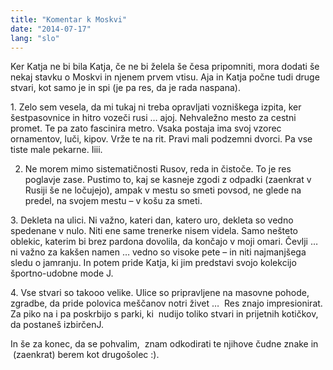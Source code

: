 ```yaml
---
title: "Komentar k Moskvi"
date: "2014-07-17"
lang: "slo"
---
```


Ker Katja ne bi bila Katja, če ne bi želela še česa pripomniti, mora dodati še nekaj stavku o Moskvi in njenem prvem vtisu. Aja in Katja počne tudi druge stvari, kot samo je in spi (je pa res, da je rada naspana).

1\. Zelo sem vesela, da mi tukaj ni treba opravljati vozniškega izpita, ker šestpasovnice in hitro vozeči rusi … ajoj. Nehvaležno mesto za cestni promet. Te pa zato fascinira metro. Vsaka postaja ima svoj vzorec ornamentov, luči, kipov. Vrže te na rit. Pravi mali podzemni dvorci. Pa vse tiste male pekarne. Iiii.

2. Ne morem mimo sistematičnosti Rusov, reda in čistoče. To je res poglavje zase. Pustimo to, kaj se kasneje zgodi z odpadki (zaenkrat v Rusiji še ne ločujejo), ampak v mestu so smeti povsod, ne glede na predel, na svojem mestu – v košu za smeti.

3\. Dekleta na ulici. Ni važno, kateri dan, katero uro, dekleta so vedno spedenane v nulo. Niti ene same trenerke nisem videla. Samo nešteto oblekic, katerim bi brez pardona dovolila, da končajo v moji omari. Čevlji … ni važno za kakšen namen … vedno so visoke pete – in niti najmanjšega sledu o jamranju. In potem pride Katja, ki jim predstavi svojo kolekcijo športno-udobne mode J.

4\. Vse stvari so takooo velike. Ulice so pripravljene na masovne pohode, zgradbe, da pride polovica meščanov notri živet …  Res znajo impresionirat. Za piko na i pa poskrbijo s parki, ki  nudijo toliko stvari in prijetnih kotičkov, da postaneš izbirčenJ.

In še za konec, da se pohvalim,  znam odkodirati te njihove čudne znake in  (zaenkrat) berem kot drugošolec :).
